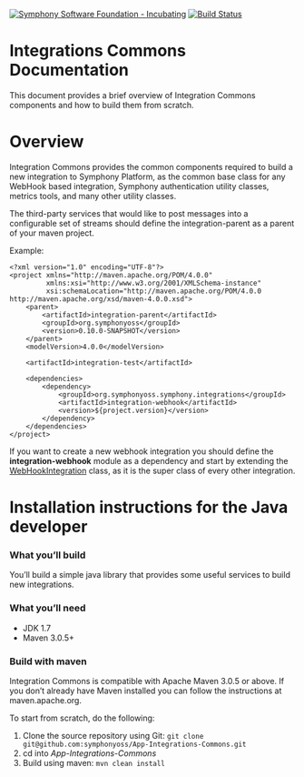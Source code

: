 [![Symphony Software Foundation - Incubating](https://cdn.rawgit.com/symphonyoss/contrib-toolbox/master/images/ssf-badge-incubating.svg)](https://symphonyoss.atlassian.net/wiki/display/FM/Incubating) [![Build Status](https://travis-ci.org/symphonyoss/App-Integrations-Commons.svg?branch=dev)](https://travis-ci.org/symphonyoss/App-Integrations-Commons)

# Integrations Commons Documentation

This document provides a brief overview of Integration Commons components and how to build them from scratch.

# Overview

Integration Commons provides the common components required to build a new integration to Symphony Platform, as the common base class for any WebHook based integration, Symphony authentication utility classes, metrics tools, and many other utility classes.

The third-party services that would like to post messages into a configurable set of streams should define the integration-parent as a parent of your maven project.

Example:

```
<?xml version="1.0" encoding="UTF-8"?>
<project xmlns="http://maven.apache.org/POM/4.0.0"
         xmlns:xsi="http://www.w3.org/2001/XMLSchema-instance"
         xsi:schemaLocation="http://maven.apache.org/POM/4.0.0 http://maven.apache.org/xsd/maven-4.0.0.xsd">
    <parent>
        <artifactId>integration-parent</artifactId>
        <groupId>org.symphonyoss</groupId>
        <version>0.10.0-SNAPSHOT</version>
    </parent>
    <modelVersion>4.0.0</modelVersion>

    <artifactId>integration-test</artifactId>

    <dependencies>
        <dependency>
            <groupId>org.symphonyoss.symphony.integrations</groupId>
            <artifactId>integration-webhook</artifactId>
            <version>${project.version}</version>
        </dependency>
    </dependencies>
</project>
```

If you want to create a new webhook integration you should define the __integration-webhook__ module as a dependency and start by extending the [WebHookIntegration](integration-webhook/src/main/java/org/symphonyoss/integration/webhook/WebHookIntegration.java) class, as it is the super class of every other integration.

# Installation instructions for the Java developer

### What you’ll build
You’ll build a simple java library that provides some useful services to build new integrations.

### What you’ll need
* JDK 1.7
* Maven 3.0.5+

### Build with maven
Integration Commons is compatible with Apache Maven 3.0.5 or above. If you don’t already have Maven installed you can follow the instructions at maven.apache.org.

To start from scratch, do the following:

1. Clone the source repository using Git: `git clone git@github.com:symphonyoss/App-Integrations-Commons.git`
2. cd into _App-Integrations-Commons_
3. Build using maven: `mvn clean install`
